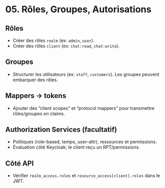 # 05. Rôles, Groupes, Autorisations

## Rôles
- Créer des rôles `realm` (ex: `admin`, `user`).
- Créer des rôles `client` (ex: `chat:read`, `chat:write`).

## Groupes
- Structurer les utilisateurs (ex: `staff`, `customers`). Les groupes peuvent embarquer des rôles.

## Mappers → tokens
- Ajouter des “client scopes” et “protocol mappers” pour transmettre rôles/groupes en claims.

## Authorization Services (facultatif)
- Politiques (role-based, temps, user-attr), ressources et permissions.
- Évaluation côté Keycloak; le client reçu un RPT/permissions.

## Côté API
- Vérifier `realm_access.roles` et `resource_access[client].roles` dans le JWT.
